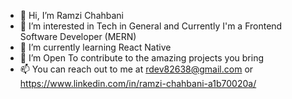 - 👋 Hi, I’m Ramzi Chahbani
- 👀 I’m interested in Tech in General and Currently I'm a Frontend Software Developer (MERN)
- 🌱 I’m currently learning React Native
- 💞️ I’m Open To contribute to the amazing projects you bring
- 📫 You can reach out to me at rdev82638@gmail.com or https://www.linkedin.com/in/ramzi-chahbani-a1b70020a/
